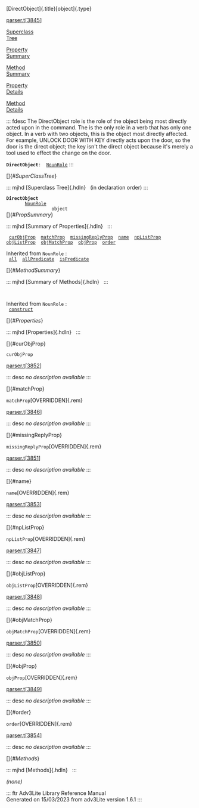 [DirectObject]{.title}[object]{.type}

[parser.t](../file/parser.t.html)\[[3845](../source/parser.t.html#3845)\]

[Superclass\
Tree](#_SuperClassTree_)

[Property\
Summary](#_PropSummary_)

[Method\
Summary](#_MethodSummary_)

[Property\
Details](#_Properties_)

[Method\
Details](#_Methods_)

::: fdesc
The DirectObject role is the role of the object being most directly
acted upon in the command. The is the only role in a verb that has only
one object. In a verb with two objects, this is the object most directly
affected. For example, UNLOCK DOOR WITH KEY directly acts upon the door,
so the door is the direct object; the key isn\'t the direct object
because it\'s merely a tool used to effect the change on the door.

**`DirectObject`**` :   `[`NounRole`](../object/NounRole.html)
:::

[]{#_SuperClassTree_}

::: mjhd
[Superclass Tree]{.hdln}   (in declaration order)
:::

**`DirectObject`**\
`         `[`NounRole`](../object/NounRole.html)\
`                 object`\
[]{#_PropSummary_}

::: mjhd
[Summary of Properties]{.hdln}  
:::

` `[`curObjProp`](#curObjProp)`  `[`matchProp`](#matchProp)`  `[`missingReplyProp`](#missingReplyProp)`  `[`name`](#name)`  `[`npListProp`](#npListProp)`  `[`objListProp`](#objListProp)`  `[`objMatchProp`](#objMatchProp)`  `[`objProp`](#objProp)`  `[`order`](#order)`  `

Inherited from `NounRole` :\
` `[`all`](../object/NounRole.html#all)`  `[`allPredicate`](../object/NounRole.html#allPredicate)`  `[`isPredicate`](../object/NounRole.html#isPredicate)`  `

[]{#_MethodSummary_}

::: mjhd
[Summary of Methods]{.hdln}  
:::

` `

Inherited from `NounRole` :\
` `[`construct`](../object/NounRole.html#construct)`  `

[]{#_Properties_}

::: mjhd
[Properties]{.hdln}  
:::

[]{#curObjProp}

`curObjProp`

[parser.t](../file/parser.t.html)\[[3852](../source/parser.t.html#3852)\]

::: desc
*no description available*
:::

[]{#matchProp}

`matchProp`[OVERRIDDEN]{.rem}

[parser.t](../file/parser.t.html)\[[3846](../source/parser.t.html#3846)\]

::: desc
*no description available*
:::

[]{#missingReplyProp}

`missingReplyProp`[OVERRIDDEN]{.rem}

[parser.t](../file/parser.t.html)\[[3851](../source/parser.t.html#3851)\]

::: desc
*no description available*
:::

[]{#name}

`name`[OVERRIDDEN]{.rem}

[parser.t](../file/parser.t.html)\[[3853](../source/parser.t.html#3853)\]

::: desc
*no description available*
:::

[]{#npListProp}

`npListProp`[OVERRIDDEN]{.rem}

[parser.t](../file/parser.t.html)\[[3847](../source/parser.t.html#3847)\]

::: desc
*no description available*
:::

[]{#objListProp}

`objListProp`[OVERRIDDEN]{.rem}

[parser.t](../file/parser.t.html)\[[3848](../source/parser.t.html#3848)\]

::: desc
*no description available*
:::

[]{#objMatchProp}

`objMatchProp`[OVERRIDDEN]{.rem}

[parser.t](../file/parser.t.html)\[[3850](../source/parser.t.html#3850)\]

::: desc
*no description available*
:::

[]{#objProp}

`objProp`[OVERRIDDEN]{.rem}

[parser.t](../file/parser.t.html)\[[3849](../source/parser.t.html#3849)\]

::: desc
*no description available*
:::

[]{#order}

`order`[OVERRIDDEN]{.rem}

[parser.t](../file/parser.t.html)\[[3854](../source/parser.t.html#3854)\]

::: desc
*no description available*
:::

[]{#_Methods_}

::: mjhd
[Methods]{.hdln}  
:::

*(none)*

::: ftr
Adv3Lite Library Reference Manual\
Generated on 15/03/2023 from adv3Lite version 1.6.1
:::
